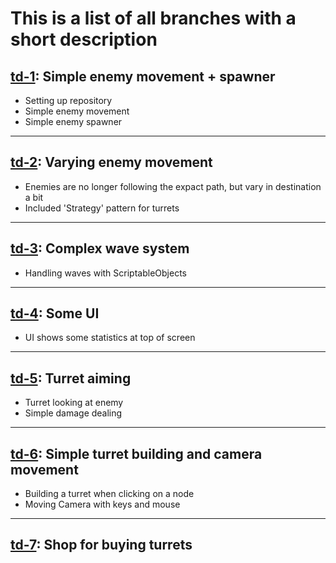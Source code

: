 # This is a list of all branches with a short description

## [td-1](https://github.com/Gragog/Tower-Defense/tree/td-1): Simple enemy movement + spawner
- Setting up repository
- Simple enemy movement
- Simple enemy spawner
---

## [td-2](https://github.com/Gragog/Tower-Defense/tree/td-2): Varying enemy movement
- Enemies are no longer following the expact path, but vary in destination a bit
- Included 'Strategy' pattern for turrets
---

## [td-3](https://github.com/Gragog/Tower-Defense/tree/td-3): Complex wave system
- Handling waves with ScriptableObjects
---
## [td-4](https://github.com/Gragog/Tower-Defense/tree/td-4): Some UI
- UI shows some statistics at top of screen
---
## [td-5](https://github.com/Gragog/Tower-Defense/tree/td-5): Turret aiming
- Turret looking at enemy
- Simple damage dealing
---
## [td-6](https://github.com/Gragog/Tower-Defense/tree/td-6): Simple turret building and camera movement
- Building a turret when clicking on a node
- Moving Camera with keys and mouse
---
## [td-7](https://github.com/Gragog/Tower-Defense/tree/td-7): Shop for buying turrets